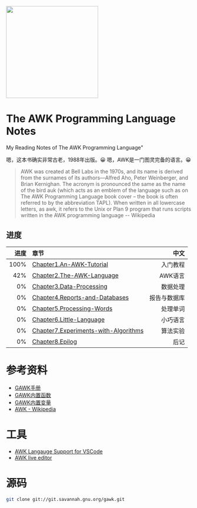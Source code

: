 <img src="https://user-images.githubusercontent.com/782871/65561353-ae00d000-df74-11e9-8a18-dc5579add85e.png" width="250"/>

# The AWK Programming Language Notes
My Reading Notes of The AWK Programming Language"

嗯，这本书确实非常古老，1988年出版。:grinning:
嗯，AWK是一门图灵完备的语言。:grinning:

> AWK was created at Bell Labs in the 1970s, and its name is derived from the surnames of its authors—Alfred Aho, Peter Weinberger, and Brian Kernighan. The acronym is pronounced the same as the name of the bird auk (which acts as an emblem of the language such as on The AWK Programming Language book cover – the book is often referred to by the abbreviation TAPL). When written in all lowercase letters, as awk, it refers to the Unix or Plan 9 program that runs scripts written in the AWK programming language -- Wikipedia

## 进度

  进度 | 章节 | 中文
---:|:---|---:
100% | [Chapter1.An-AWK-Tutorial](Chapter1.An-AWK-Tutorial.md) | 入门教程
 42% | [Chapter2.The-AWK-Language](Chapter2.The-AWK-Language.md) | AWK语言
  0% | [Chapter3.Data-Processing](Chapter3.Data-Processing.md) | 数据处理
  0% | [Chapter4.Reports-and-Databases](Chapter4.Reports-and-Databases.md) | 报告与数据库
  0% | [Chapter5.Processing-Words](Chapter5.Processing-Words.md) | 处理单词
  0% | [Chapter6.Little-Language](Chapter6.Little-Language.md) | 小巧语言
  0% | [Chapter7.Experiments-with-Algorithms](Chapter7.Experiments-with-Algorithms.md) | 算法实验
  0% | [Chapter8.Epilog](Chapter8.Epilog.md) | 后记

  # 参考资料
  - [GAWK手册](https://www.gnu.org/software/gawk/manual/gawk.html)
  - [GAWK内置函数](https://www.gnu.org/software/gawk/manual/html_node/Functions.html#Functions)
  - [GAWK内置变量](https://www.gnu.org/software/gawk/manual/html_node/Built_002din-Variables.html#Built_002din-Variables)
  - [AWK - Wikipedia](https://en.wikipedia.org/wiki/AWK)

  # 工具

  - [AWK Langauge Support for VSCode](https://marketplace.visualstudio.com/items?itemName=luggage66.awk)
  - [AWK live editor](https://awk.js.org/)

  # 源码
  
  ```bash
  git clone git://git.savannah.gnu.org/gawk.git
  ```
